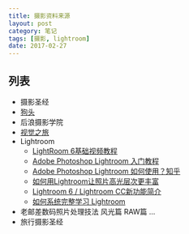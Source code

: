 ```yaml
---
title: 摄影资料来源
layout: post
category: 笔记
tags: [摄影, lightroom]
date: 2017-02-27
---
```



## 列表
* 摄影圣经
* [狗头](http://bbs.fengniao.com/forum/1896921.html)
* 后浪摄影学院
* [视觉之旅](http://vdisk.weibo.com/s/dGrr0jJwGDFql)
* Lightroom
  - [LightRoom 6基础视频教程](http://forum.xitek.com/thread-1472705-1-1-1.html)
  - [Adobe Photoshop Lightroom 入门教程](http://www.jianshu.com/p/15878bc1aec1)
  - [Adobe Photoshop Lightroom 如何使用？知乎](https://www.zhihu.com/question/20885904)
  - [如何用Lightroom让照片高光层次更丰富](http://www.nphoto.net/news/2012-08/22/dfb4a21694dcbcca.shtml)
  - [Lightroom 6 / Lightroom CC新功能简介](http://tpway.com/qiullr01/)
  - [如何系统完整学习 Lightroom](https://www.zhihu.com/question/31296921)
* 老邮差数码照片处理技法 风光篇 RAW篇 ...
* 旅行摄影圣经
